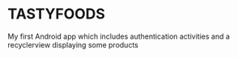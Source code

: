 # TASTYFOODS
My first Android app which includes authentication activities and a recyclerview displaying some products 
